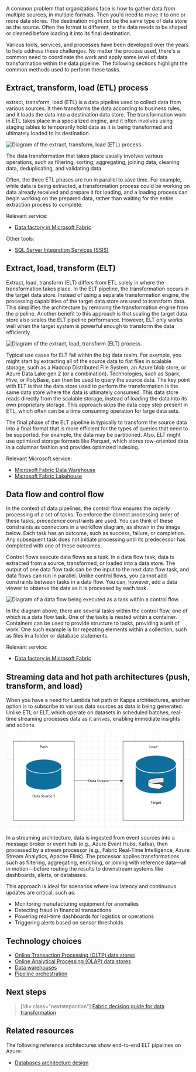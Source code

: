 <!-- cSpell:ignore Oozie HDFS deduplicating -->
A common problem that organizations face is how to gather data from multiple sources, in multiple formats. Then you'd need to move it to one or more data stores. The destination might not be the same type of data store as the source. Often the format is different, or the data needs to be shaped or cleaned before loading it into its final destination.

Various tools, services, and processes have been developed over the years to help address these challenges. No matter the process used, there's a common need to coordinate the work and apply some level of data transformation within the data pipeline. The following sections highlight the common methods used to perform these tasks.

<a name='extract-transform-and-load-etl-process'></a>

## Extract, transform, load (ETL) process

extract, transform, load (ETL) is a data pipeline used to collect data from various sources. It then transforms the data according to business rules, and it loads the data into a destination data store. The transformation work in ETL takes place in a specialized engine, and it often involves using staging tables to temporarily hold data as it is being transformed and ultimately loaded to its destination.

![Diagram of the extract, transform, load (ETL) process.](../images/etl.png)

The data transformation that takes place usually involves various operations, such as filtering, sorting, aggregating, joining data, cleaning data, deduplicating, and validating data.

Often, the three ETL phases are run in parallel to save time. For example, while data is being extracted, a transformation process could be working on data already received and prepare it for loading, and a loading process can begin working on the prepared data, rather than waiting for the entire extraction process to complete.

Relevant service:

- [Data factory in Microsoft Fabric](/fabric/data-factory/activity-overview)

Other tools:

- [SQL Server Integration Services (SSIS)](/sql/integration-services/sql-server-integration-services)

<a name='extract-load-and-transform-elt'></a>

## Extract, load, transform (ELT)

Extract, load, transform (ELT) differs from ETL solely in where the transformation takes place. In the ELT pipeline, the transformation occurs in the target data store. Instead of using a separate transformation engine, the processing capabilities of the target data store are used to transform data. This simplifies the architecture by removing the transformation engine from the pipeline. Another benefit to this approach is that scaling the target data store also scales the ELT pipeline performance. However, ELT only works well when the target system is powerful enough to transform the data efficiently.

![Diagram of the extract, load, transform (ELT) process.](../images/elt.png)

Typical use cases for ELT fall within the big data realm. For example, you might start by extracting all of the source data to flat files in scalable storage, such as a Hadoop Distributed File System, an Azure blob store, or Azure Data Lake gen 2 (or a combination). Technologies, such as Spark, Hive, or PolyBase, can then be used to query the source data. The key point with ELT is that the data store used to perform the transformation is the same data store where the data is ultimately consumed. This data store reads directly from the scalable storage, instead of loading the data into its own proprietary storage. This approach skips the data copy step present in ETL, which often can be a time consuming operation for large data sets.

The final phase of the ELT pipeline is typically to transform the source data into a final format that is more efficient for the types of queries that need to be supported. For example, the data may be partitioned. Also, ELT might use optimized storage formats like Parquet, which stores row-oriented data in a columnar fashion and provides optimized indexing.

Relevant Microsoft service:

- [Microsoft Fabric Data Warehouse](/fabric/data-warehouse/data-warehousing)
- [Microsoft Fabric Lakehouse](/fabric/data-engineering/lakehouse-overview)

## Data flow and control flow

In the context of data pipelines, the control flow ensures the orderly processing of a set of tasks. To enforce the correct processing order of these tasks, precedence constraints are used. You can think of these constraints as connectors in a workflow diagram, as shown in the image below. Each task has an outcome, such as success, failure, or completion. Any subsequent task does not initiate processing until its predecessor has completed with one of these outcomes.

Control flows execute data flows as a task. In a data flow task, data is extracted from a source, transformed, or loaded into a data store. The output of one data flow task can be the input to the next data flow task, and data flows can run in parallel. Unlike control flows, you cannot add constraints between tasks in a data flow. You can, however, add a data viewer to observe the data as it is processed by each task.

![Diagram of a data flow being executed as a task within a control flow.](../images/control-flow-data-flow.png)

In the diagram above, there are several tasks within the control flow, one of which is a data flow task. One of the tasks is nested within a container. Containers can be used to provide structure to tasks, providing a unit of work. One such example is for repeating elements within a collection, such as files in a folder or database statements.

Relevant service:

- [Data factory in Microsoft Fabric](/fabric/data-factory/activity-overview)

## Streaming data and hot path architectures (push, transform, and load)

When you have a need for Lambda hot path or Kappa architectures, another option is to subscribe to various data sources as data is being generated. Unlike ETL or ELT, which operate on datasets in scheduled batches, real-time streaming processes data as it arrives, enabling immediate insights and actions.

![Diagram of the push load tranform process.](../images/push-transform-load.png)

In a streaming architecture, data is ingested from event sources into a message broker or event hub (e.g., Azure Event Hubs, Kafka), then processed by a stream processor (e.g., Fabric Real-Time Intelligence, Azure Stream Analytics, Apache Flink). The processor applies transformations such as filtering, aggregating, enriching, or joining with reference data—all in motion—before routing the results to downstream systems like dashboards, alerts, or databases.

This approach is ideal for scenarios where low latency and continuous updates are critical, such as:

- Monitoring manufacturing equipment for anomalies
- Detecting fraud in financial transactions
- Powering real-time dashboards for logistics or operations
- Triggering alerts based on sensor thresholds

## Technology choices

- [Online Transaction Processing (OLTP) data stores](./online-transaction-processing.md#oltp-in-azure)
- [Online Analytical Processing (OLAP) data stores](./online-analytical-processing.md#olap-in-azure)
- [Data warehouses](./data-warehousing.yml)
- [Pipeline orchestration](../technology-choices/pipeline-orchestration-data-movement.md)

## Next steps

> [!div class="nextstepaction"]
> [Fabric decision guide for data transformation](/fabric/fundamentals/decision-guide-pipeline-dataflow-spark)

## Related resources

The following reference architectures show end-to-end ELT pipelines on Azure:

- [Databases architecture design](../../databases/index.yml)
